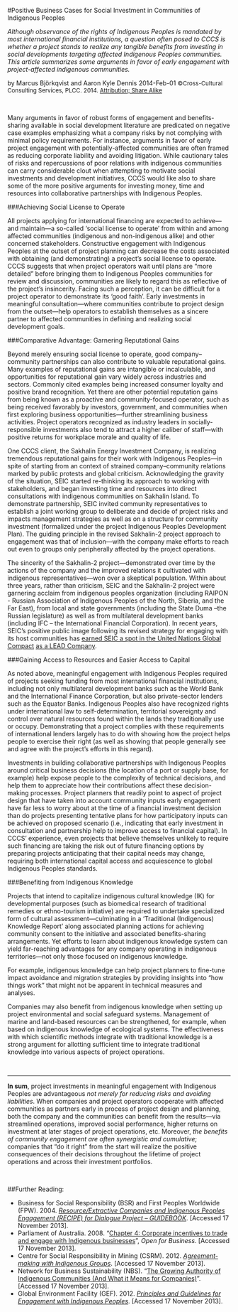 #Positive Business Cases for Social Investment in Communities of Indigenous Peoples

<span style="text-align:justify;">*Although observance of the rights of Indigenous Peoples is mandated by most international financial institutions, a question often posed to CCCS is whether a project stands to realize any tangible benefits from investing in social developments targeting affected Indigenous Peoples communities. This article summarizes some arguments in favor of early engagement with project-affected indigenous communities.*</span> 

by Marcus Björkqvist and Aaron Kyle Dennis
2014-Feb-01 
<span style="font-size:small;">©Cross-Cultural Consulting Services, PLCC. 2014.
<span style="font-size:small;">[Attribution; Share Alike](http://creativecommons.org/licenses/by-sa/3.0/us/)</span>
<p>&nbsp;</p>

Many arguments in favor of robust forms of engagement and benefits-sharing available in social development literature are predicated on negative case examples emphasizing what a company risks by not complying with minimal policy requirements. For instance, arguments in favor of early project engagement with potentially-affected communities are often framed as reducing corporate liability and avoiding litigation. While cautionary tales of risks and repercussions of poor relations with indigenous communities can carry considerable clout when attempting to motivate social investments and development initiatives, CCCS would like also to share some of the more positive arguments for investing money, time and resources into collaborative partnerships with Indigenous Peoples. 


###Achieving Social License to Operate

All projects applying for international financing are expected to achieve—and maintain—a so-called ‘social license to operate’ from within and among affected communities (indigenous and non-indigenous alike) and other concerned stakeholders. Constructive engagement with Indigenous Peoples at the outset of project planning can decrease the costs associated with obtaining (and demonstrating) a project’s social license to operate. CCCS suggests that when project operators wait until plans are “more detailed” before bringing them to Indigenous Peoples communities for review and discussion, communities are likely to regard this as reflective of the project’s insincerity. Facing such a perception, it can be difficult for a project operator to demonstrate its ‘good faith’.   Early investments in meaningful consultation—where communities contribute to project design from the outset—help operators to establish themselves as a sincere partner to affected communities in defining and realizing social development goals.


###Comparative Advantage: Garnering Reputational Gains

Beyond merely ensuring social license to operate, good company–community partnerships can also contribute to valuable reputational gains. Many examples of reputational gains are intangible or incalculable, and opportunities for reputational gain vary widely across industries and sectors. Commonly cited examples being increased consumer loyalty and positive brand recognition. Yet there are other potential reputation gains from being known as a proactive and community-focused operator, such as being received favorably by investors, government, and communities when first exploring business opportunities—further streamlining business activities. Project operators recognized as industry leaders in socially-responsible investments also tend to attract a higher caliber of staff—with positive returns for workplace morale and quality of life.

One CCCS client, the Sakhalin Energy Investment Company, is realizing tremendous reputational gains for their work with Indigenous Peoples—in spite of starting from an context of strained company–community relations marked by public protests and global criticism. Acknowledging the gravity of the situation, SEIC started re-thinking its approach to working with stakeholders, and began investing time and resources into direct consultations with indigenous communities on Sakhalin Island.  To demonstrate partnership, SEIC invited community representatives to establish a joint working group to deliberate and decide of project risks and impacts management strategies as well as on a structure for community investment (formalized under the project Indigenous Peoples Development Plan).  The guiding principle in the revised Sakhalin-2 project approach to engagement was that of inclusion—with the company make efforts to reach out even to groups only peripherally affected by the project operations.  

The sincerity of the Sakhalin-2 project—demonstrated over time by the actions of the company and the improved relations it cultivated with indigenous representatives—won over a skeptical population. Within about three years, rather than criticism, SEIC and the Sakhalin-2 project were garnering acclaim from indigenous peoples organization (including RAIPON -  Russian Association of Indigenous Peoples of the North, Siberia, and the Far East), from local and state governments (including the State Duma –the Russian legislature) as well as from multilateral development banks (including IFC – the International Financial Corporation).  In recent years, SEIC’s positive public image following its revised strategy for engaging with its host  communities has [earned SEIC a spot in the United Nations Global Compact](http://www.sakhalinenergy.ru/en/global_compact.wbp) [as a LEAD Company](http://www.unglobalcompact.org/HowToParticipate/Lead/lead_participants.html).


###Gaining Access to Resources and Easier Access to Capital

As noted above, meaningful engagement with Indigenous Peoples required of projects seeking funding from most international financial institutions, including not only multilateral development banks such as the World Bank and the International Finance Corporation, but also private-sector lenders such as the Equator Banks. Indigenous Peoples also have recognized rights under international law to self-determination, territorial sovereignty and control over natural resources found within the lands they traditionally use or occupy. Demonstrating that a project complies with these requirements of international lenders largely has to do with showing how the project helps people to exercise their right (as well as showing that people generally see and agree with the project’s efforts in this regard). 

Investments in building collaborative partnerships with Indigenous Peoples around critical business decisions (the location of a port or supply base, for example) help expose people to the complexity of technical decisions, and help them to appreciate how their contributions affect these decision-making processes.   Project planners that readily point to aspect of project design that have taken into account community inputs early engagement have far less to worry about at the time of a financial investment decision than do projects presenting tentative plans for how participatory inputs can be achieved on proposed scenario (i.e., indicating that early investment in consultation and partnership help to improve access to financial capital). In CCCS’ experience, even projects that believe themselves unlikely to require such financing are taking the risk out of future financing options by preparing projects anticipating that their capital needs may change, requiring both international capital access and acquiescence to global Indigenous Peoples standards. 

###Benefiting from Indigenous Knowledge

Projects that intend to capitalize indigenous cultural knowledge (IK) for developmental purposes (such as biomedical research of traditional remedies or ethno-tourism initiative) are required to undertake specialized form of cultural assessment—culminating in a ‘Traditional (Indigenous) Knowledge Report’ along associated planning actions for achieving community consent to the initiative and associated benefits-sharing arrangements. Yet efforts to learn about indigenous knowledge system can yield far-reaching advantages for any company operating in indigenous territories—not only those focused on indigenous knowledge.

For example, indigenous knowledge can help project planners to fine-tune impact avoidance and migration strategies by providing insights into “how things work” that might not be apparent in technical measures and analyses.

Companies may also benefit from indigenous knowledge when setting up project environmental and social safeguard systems. Management of marine and land-based resources can be strengthened, for example, when based on indigenous knowledge of ecological systems. The effectiveness with which scientific methods integrate with traditional knowledge is a strong argument for allotting sufficient time to integrate traditional knowledge into various aspects of project operations. 
<p>&nbsp;</p>

---
**In sum**, project investments in meaningful engagement with Indigenous Peoples are advantageous *not merely for reducing risks and avoiding liabilities*. When companies and project operators cooperate with affected communities as partners early in process of project design and planning, both the company and the communities can benefit from the results—via streamlined operations, improved social performance, higher returns on investment at later stages of project operations, etc. Moreover, *the benefits of community engagement are often synergistic and cumulative*; companies that “do it right” from the start will realize the positive consequences of their decisions throughout the lifetime of project operations and across their investment portfolios.
<p>&nbsp;</p>


##Further Reading:

* Business for Social Responsibility (BSR) and First Peoples Worldwide (FPW). 2004. _[Resource/Extractive Companies and Indigenous Peoples Engagement (RECIPE) for Dialogue Project – GUIDEBOOK](http://commdev.org/files/1923_file_RECIPE_Guide.pdf)_. [Accessed 17 November 2013].
* Parliament of Australia. 2008. “[Chapter 4: Corporate incentives to trade and engage with Indigenous businesses](http://www.aph.gov.au/parliamentary_business/committees/house_of_representatives_committees?url=/atsia/indigenousenterprises/report/chapter4.pdf)”, _Open for Business_. [Accessed 17 November 2013].
* Centre for Social Responsibility in Mining (CSRM). 2012. _[Agreement-making with Indigenous Groups](http://www.csrm.uq.edu.au/publications?task=download&file=pub_link&id=280)_. [Accessed 17 November 2013].
* Network for Business Sustainability (NBS). “[The Growing Authority of Indigenous Communities (And What it Means for Companies)](http://nbs.net/knowledge/the-growing-authority-of-indigenous-communities/)”. [Accessed 17 November 2013].
* Global Environment Facility (GEF). 2012. _[Principles and Guidelines for Engagement with Indigenous Peoples](http://www.thegef.org/gef/pubs/principles-and-guidelines-engagement-indigenous-peoples)_. [Accessed 17 November 2013].
